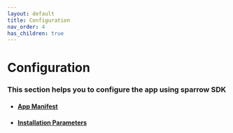 ```yaml
---
layout: default
title: Configuration
nav_order: 4
has_children: true
---
```


# **Configuration**

### This section helps you to configure the app using sparrow SDK

- ####  [App Manifest](./app-manifest.html)

- #### [Installation Parameters](./installation-parameters.html)
